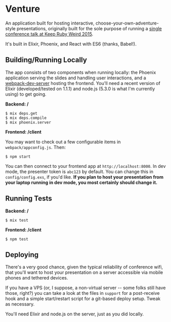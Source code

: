 # Venture

An application built for hosting interactive, choose-your-own-adventure-style
presentations, originally built for the sole purpose of running a
[single conference talk at Keep Ruby Weird 2015](http://confreaks.tv/videos/keeprubyweird2015-choices).

It's built in Elixir, Phoenix, and React with ES6 (thanks, Babel!).

## Building/Running Locally

The app consists of two components when running locally: the Phoenix application
serving the slides and handling user interactions, and a
[webpack-dev-server](https://github.com/webpack/webpack-dev-server) hosting the
frontend. You'll need a recent version of Elixir (developed/tested on 1.1.1) and
node.js (5.3.0 is what I'm currently using) to get going.

**Backend: /**

    $ mix deps.get
    $ mix deps.compile
    $ mix phoenix.server

**Frontend: /client**

You may want to check out a few configurable items in `webpack/appconfig.js`.
Then:

    $ npm start

You can then connect to your frontend app at `http://localhost:8000`. In dev
mode, the presenter token is `abc123` by default. You can change this in
`config/config.exs`, if you'd like. **If you plan to host your presentation from
your laptop running in dev mode, you most certainly should change it.**

## Running Tests

**Backend: /**

    $ mix test

**Frontend: /client**

    $ npm test

## Deploying

There's a very good chance, given the typical reliability of conference wifi,
that you'll want to host your presentation on a server accessible via mobile
phones and tethered devices.

If you have a VPS (or, I suppose, a non-virtual server -- some folks still have
those, right?) you can take a look at the files in `support` for a post-receive
hook and a simple start/restart script for a git-based deploy setup. Tweak as
necessary.

You'll need Elixir and node.js on the server, just as you did locally.
